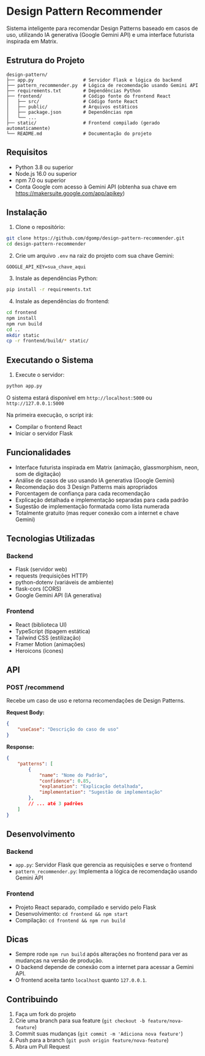 # Design Pattern Recommender

Sistema inteligente para recomendar Design Patterns baseado em casos de uso, utilizando IA generativa (Google Gemini API) e uma interface futurista inspirada em Matrix.

## Estrutura do Projeto

```
design-pattern/
├── app.py                  # Servidor Flask e lógica do backend
├── pattern_recommender.py  # Lógica de recomendação usando Gemini API
├── requirements.txt        # Dependências Python
├── frontend/               # Código fonte do frontend React
│   ├── src/                # Código fonte React
│   ├── public/             # Arquivos estáticos
│   ├── package.json        # Dependências npm
│   └── ...
├── static/                 # Frontend compilado (gerado automaticamente)
└── README.md               # Documentação do projeto
```

## Requisitos

- Python 3.8 ou superior
- Node.js 16.0 ou superior
- npm 7.0 ou superior
- Conta Google com acesso à Gemini API (obtenha sua chave em https://makersuite.google.com/app/apikey)

## Instalação

1. Clone o repositório:
```bash
git clone https://github.com/dgomp/design-pattern-recommender.git
cd design-pattern-recommender
```

2. Crie um arquivo `.env` na raiz do projeto com sua chave Gemini:
```
GOOGLE_API_KEY=sua_chave_aqui
```

3. Instale as dependências Python:
```bash
pip install -r requirements.txt
```

4. Instale as dependências do frontend:
```bash
cd frontend
npm install
npm run build
cd ..
mkdir static
cp -r frontend/build/* static/
```

## Executando o Sistema

1. Execute o servidor:
```bash
python app.py
```

O sistema estará disponível em `http://localhost:5000` ou `http://127.0.0.1:5000`

Na primeira execução, o script irá:
- Compilar o frontend React
- Iniciar o servidor Flask

## Funcionalidades

- Interface futurista inspirada em Matrix (animação, glassmorphism, neon, som de digitação)
- Análise de casos de uso usando IA generativa (Google Gemini)
- Recomendação dos 3 Design Patterns mais apropriados
- Porcentagem de confiança para cada recomendação
- Explicação detalhada e implementação separadas para cada padrão
- Sugestão de implementação formatada como lista numerada
- Totalmente gratuito (mas requer conexão com a internet e chave Gemini)

## Tecnologias Utilizadas

### Backend
- Flask (servidor web)
- requests (requisições HTTP)
- python-dotenv (variáveis de ambiente)
- flask-cors (CORS)
- Google Gemini API (IA generativa)

### Frontend
- React (biblioteca UI)
- TypeScript (tipagem estática)
- Tailwind CSS (estilização)
- Framer Motion (animações)
- Heroicons (ícones)

## API

### POST /recommend
Recebe um caso de uso e retorna recomendações de Design Patterns.

**Request Body:**
```json
{
    "useCase": "Descrição do caso de uso"
}
```

**Response:**
```json
{
    "patterns": [
        {
            "name": "Nome do Padrão",
            "confidence": 0.85,
            "explanation": "Explicação detalhada",
            "implementation": "Sugestão de implementação"
        },
        // ... até 3 padrões
    ]
}
```

## Desenvolvimento

### Backend
- `app.py`: Servidor Flask que gerencia as requisições e serve o frontend
- `pattern_recommender.py`: Implementa a lógica de recomendação usando Gemini API

### Frontend
- Projeto React separado, compilado e servido pelo Flask
- Desenvolvimento: `cd frontend && npm start`
- Compilação: `cd frontend && npm run build`

## Dicas
- Sempre rode `npm run build` após alterações no frontend para ver as mudanças na versão de produção.
- O backend depende de conexão com a internet para acessar a Gemini API.
- O frontend aceita tanto `localhost` quanto `127.0.0.1`.

## Contribuindo
1. Faça um fork do projeto
2. Crie uma branch para sua feature (`git checkout -b feature/nova-feature`)
3. Commit suas mudanças (`git commit -m 'Adiciona nova feature'`)
4. Push para a branch (`git push origin feature/nova-feature`)
5. Abra um Pull Request 